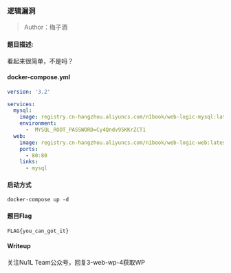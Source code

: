 ### 逻辑漏洞

>Author：梅子酒

#### 题目描述: 

看起来很简单，不是吗？

#### docker-compose.yml

```yaml
version: '3.2'

services:
  mysql:
    image: registry.cn-hangzhou.aliyuncs.com/n1book/web-logic-mysql:latest
    environment:
      -  MYSQL_ROOT_PASSWORD=Cy4Qndv95KKrZCT1
  web:
    image: registry.cn-hangzhou.aliyuncs.com/n1book/web-logic-web:latest
    ports:
      - 80:80
    links:
      - mysql
```

#### 启动方式

`docker-compose up -d`

#### 题目Flag

`FLAG{you_can_got_it}`


#### Writeup

关注Nu1L Team公众号，回复3-web-wp-4获取WP
